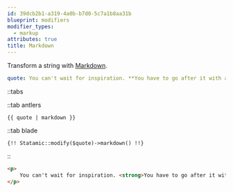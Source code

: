 ```yaml
---
id: 39dcb2b1-a319-4a0b-b7d0-5c7a1b8aa31b
blueprint: modifiers
modifier_types:
  - markup
attributes: true
title: Markdown
---
```

Transform a string with [Markdown][markdown].

```yaml
quote: You can't wait for inspiration. **You have to go after it with a club.**

```

::tabs

::tab antlers
```antlers
{{ quote | markdown }}
```
::tab blade
```blade
{!! Statamic::modify($quote)->markdown() !!}
```
::

```html
<p>
    You can't wait for inspiration. <strong>You have to go after it with a club.</strong>
</p>
```

[markdown]: https://daringfireball.net/projects/markdown/

